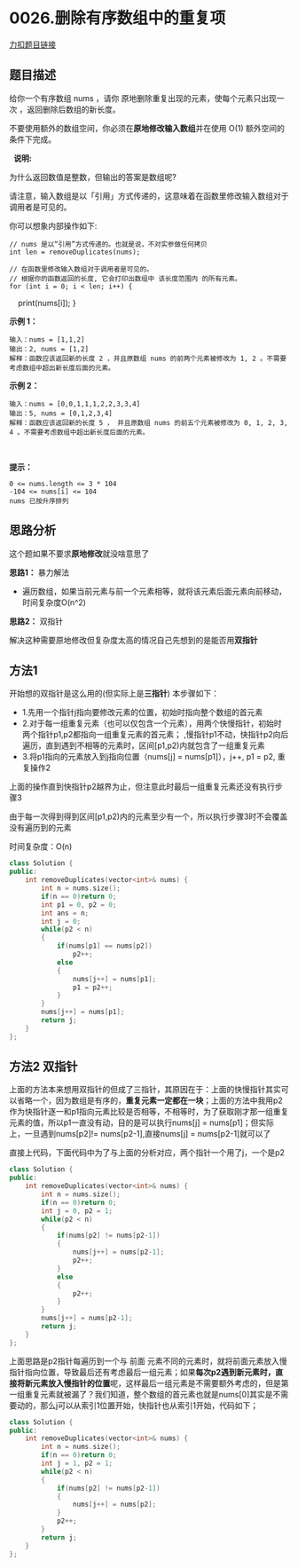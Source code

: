 # 0026.删除有序数组中的重复项  

[力扣题目链接](https://leetcode-cn.com/problems/implement-queue-using-stacks/https://leetcode-cn.com/problems/remove-duplicates-from-sorted-array/)  



## 题目描述  

给你一个有序数组 nums ，请你 原地删除重复出现的元素，使每个元素只出现一次 ，返回删除后数组的新长度。  

不要使用额外的数组空间，你必须在**原地修改输入数组**并在使用 O(1) 额外空间的条件下完成。    

 
**说明:**

为什么返回数值是整数，但输出的答案是数组呢?  

请注意，输入数组是以「引用」方式传递的，这意味着在函数里修改输入数组对于调用者是可见的。  

你可以想象内部操作如下:    

    // nums 是以“引用”方式传递的。也就是说，不对实参做任何拷贝
    int len = removeDuplicates(nums);

    // 在函数里修改输入数组对于调用者是可见的。
    // 根据你的函数返回的长度, 它会打印出数组中 该长度范围内 的所有元素。
    for (int i = 0; i < len; i++) {
        print(nums[i]);
    }



**示例 1：**  

    输入：nums = [1,1,2]
    输出：2, nums = [1,2]
    解释：函数应该返回新的长度 2 ，并且原数组 nums 的前两个元素被修改为 1, 2 。不需要考虑数组中超出新长度后面的元素。

**示例 2：**  

    输入：nums = [0,0,1,1,1,2,2,3,3,4]
    输出：5, nums = [0,1,2,3,4]
    解释：函数应该返回新的长度 5 ， 并且原数组 nums 的前五个元素被修改为 0, 1, 2, 3, 4 。不需要考虑数组中超出新长度后面的元素。
 

**提示：**  

    0 <= nums.length <= 3 * 104
    -104 <= nums[i] <= 104
    nums 已按升序排列

## 思路分析  

这个题如果不要求**原地修改**就没啥意思了  


**思路1：** 暴力解法  
* 遍历数组，如果当前元素与前一个元素相等，就将该元素后面元素向前移动，时间复杂度O(n^2)  

**思路2：** 双指针  

解决这种需要原地修改但复杂度太高的情况自己先想到的是能否用**双指针**  


## 方法1  
开始想的双指针是这么用的(但实际上是**三指针**) 
本步骤如下：
* 1.先用一个指针j指向要修改元素的位置，初始时指向整个数组的首元素  
* 2.对于每一组重复元素（也可以仅包含一个元素），用两个快慢指针，初始时两个指针p1,p2都指向一组重复元素的首元素；
,慢指针p1不动，快指针p2向后遍历，直到遇到不相等的元素时，区间[p1,p2)内就包含了一组重复元素    
* 3.将p1指向的元素放入到j指向位置（nums[j] = nums[p1]），j++, p1 = p2, 重复操作2

上面的操作直到快指针p2越界为止，但注意此时最后一组重复元素还没有执行步骤3  

由于每一次得到得到区间[p1,p2)内的元素至少有一个，所以执行步骤3时不会覆盖没有遍历到的元素  

时间复杂度：O(n)  

```cpp
class Solution {
public:
    int removeDuplicates(vector<int>& nums) {
        int n = nums.size();
        if(n == 0)return 0;
        int p1 = 0, p2 = 0;
        int ans = n;
        int j = 0;
        while(p2 < n)
        {
            if(nums[p1] == nums[p2])
                p2++;
            else
            {
                nums[j++] = nums[p1];
                p1 = p2++;
            }
        }
        nums[j++] = nums[p1];
        return j;
    }
};
```

## 方法2 双指针     

上面的方法本来想用双指针的但成了三指针，其原因在于：上面的快慢指针其实可以省略一个，因为数组是有序的，**重复元素一定都在一块**；上面的方法中我用p2作为快指针逐一和p1指向元素比较是否相等，不相等时，为了获取刚才那一组重复元素的值，所以p1一直没有动，目的是可以执行nums[j] = nums[p1]；但实际上，一旦遇到nums[p2]!= nums[p2-1],直接nums[j] = nums[p2-1]就可以了  


直接上代码，下面代码中为了与上面的分析对应，两个指针一个用了j，一个是p2  

```cpp
class Solution {
public:
    int removeDuplicates(vector<int>& nums) {
        int n = nums.size();
        if(n == 0)return 0;
        int j = 0, p2 = 1;
        while(p2 < n)
        {
            if(nums[p2] != nums[p2-1])
            {
                nums[j++] = nums[p2-1];
                p2++;
            }
            else
            {
                p2++;
            }
        }
        nums[j++] = nums[p2-1];
        return j;
    }
};
``` 

上面思路是p2指针每遍历到一个与 前面 元素不同的元素时，就将前面元素放入慢指针指向位置，导致最后还有考虑最后一组元素；如果**每次p2遇到新元素时，直接将新元素放入慢指针的位置**呢，这样最后一组元素是不需要额外考虑的，但是第一组重复元素就被漏了？我们知道，整个数组的首元素也就是nums[0]其实是不需要动的，那么j可以从索引1位置开始，快指针也从索引1开始，代码如下；  

```cpp
class Solution {
public:
    int removeDuplicates(vector<int>& nums) {
        int n = nums.size();
        if(n == 0)return 0;
        int j = 1, p2 = 1;
        while(p2 < n)
        {
            if(nums[p2] != nums[p2-1])
            {
                nums[j++] = nums[p2];
            }          
            p2++;    
        }
        return j;
    }
};
```